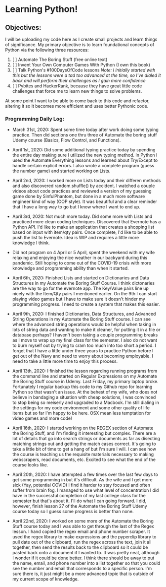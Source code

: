 # Learning Python!

## Objectives:
I will be uploading my code here as I create small projects and learn things of significance. My primary objective is to learn foundational concepts of Python via the following three resources:
1. [ ] Automate The Boring Stuff (free online text)
2. [ ] Invent Your Own Computer Games With Python (I own this book)
3. [ ] Talk Python's #100DaysOfCode lessons *Note: I initially started with this but the lessons were a tad too advanced at the time, so I've dialed it back and will perform their challenges as I gain more confidence*
4. [ ] Pybites and HackerRank, because they have great little code challenges that force me to learn new things to solve problems.

At some point I want to be able to come back to this code and refactor, altering it so it becomes more efficient and uses better Pythonic code.

### Programming Daily Log:
* March 31st, 2020: Spent some time today after work doing some typing practice. Then did sections one thru three of Automate the boring stuff Udemy course (Basics, Flow Control, and Functions). 

* April 1st, 2020: Did some additional typing practice today by spending the entire day making sure I utilized the new typing method. In Python I used the Automate Everything lessons and learned about Try/Except to handle certain explicit errors. I also wrote a complete program (guess the number game) and started working on Lists.

* April 2nd, 2020: I worked more on Lists today and their differen methods and also discovered random.shuffle() by accident. I watched a couple videos about code practices and reviewed a version of my guessing game done by SinfulPhantom, but done in a much more software engineer kind of way (OOP style). It was beautiful and a clear reminder that I have a long way to go but I know where I want to end up.

* April 3rd, 2020: Not much more today. Did some more with Lists and practiced more clean coding techniques. Discovered that Evernote has a Python API. I'd like to make an application that creates a shopping list based on input with item/qty pairs. Once complete, I'd like to be able to push the list to Evernote. Idea is WIP and requires a little more knowledge I think.

* Did not program on 4 April or 5 April, spent the weekend with my wife relaxing and enjoying the nice weather in our backyard during this pandemic. Still hoping to come out of the COVID-19 crisis with more knowledge and programming ability than when it started.

* April 6th, 2020: Finished Lists and started on Dictionaries and Data Structures in my Automate the Boring Stuff Course. I think dictonaries are the way to go for the evernote app. The Key/Value pairs line up nicely with the Item/Qty pairs I mentioned earlier. On the 9th I can start playing video games but I have to make sure it doesn't hinder my programming progress. I need to create a system that makes this easier.

* April 9th, 2020: I finished Dictionaries, Data Structures, and Advanced String Operations in my Automate the Boring Stuff course. I can see where the advanced string operations would be helpful when taking in lots of string data and wanting to make it cleaner, for putting it in a file or database perhaps? I haven't been taking a couple programming breaks as I move to wrap up my final class for the semester. I also do not want to burn myself out by trying to cram too much into too short a period. I forget that I have a little under three years to practice Python before I get out of the Navy and need to worry about becoming employable. I need to take a little more time to enjoy this process.

* April 13th, 2020: I finished the lesson regarding running programs from the command line and started on Regular Expressions on my Automate the Boring Stuff course in Udemy. Last Friday, my primary laptop broke. Fortunately I regular backup this code to my Github repo for learning Python so that wasn't an issue. At the behest of my wife, who does not believe in bandaging a situation with cheap solutions, I was convinced to stop being so meiserly and upgraded to a Macbook. I'm still dialing in the settings for my code environment and some other quality of life items but so far I'm happy to be here. OSX mean less temptation for video games and more code!

* April 16th, 2020: I started working on the REGEX section of Automate the Boring Stuff, and I'm finding it interesting but complex. There are a lot of details that go into search strings or documents as far as disecting matching strings out and getting the match cases correct. It's going to take a little bit of time to get a hang of but I'm sure I will. I can see how the course is teaching us the requisite materials necessary to making webscrapers, read documents, etc. Excited to see what the end of the course looks like.

* April 20th, 2020: I have attempted a few times over the last few days to get some programming in but it's difficult. As the wife and I get more sick (Yay, potential COVID) I find it harder to stay focused and often suffer from brain fog. I managed to use what level of concentration I did have in the successful completion of my last college class for the semester but that's about it. I'll do what I can going forward. I did, however, finish lesson 27 of the Automate the Boring Stuff Udemy course today so I guess some progress is better than none.

* April 22nd, 2020: I worked on some more of the Automate the Boring Stuff course today and I was able to get through the last of the Regex lesson. I hand copied the regex email and phone number scraper. It used the regex library to make expressions and the pyperclip library to pull date out of the clipboard, run the regex across the text, join it all together, then send the results back to the clipboard so it could be pasted back onto a document if I wanted to. It was pretty neat, although I wonder if it could be done better. I think there should be away to put the name, email, and phone number into a list together so that you could see the number and email that corresponds to a specific person. I'm sure there is, it just might be a more advanced topic that is outside of my current scope of knowledge.